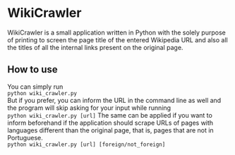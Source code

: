 # WikiCrawler

WikiCrawler is a small application written in Python with the solely purpose of printing to screen the page title of the entered Wikipedia URL and also all the titles of all the internal links present on the original page.

## How to use

You can simply run <br>
    `python wiki_crawler.py` <br>
But if you prefer, you can inform the URL in the command line as well and the program will skip asking for your input while running <br>
    `python wiki_crawler.py [url]`
The same can be applied if you want to inform beforehand if the application should scrape URLs of pages with languages different than the original page, that is, pages that are not in Portuguese. <br>
    `python wiki_crawler.py [url] [foreign/not_foreign]`
